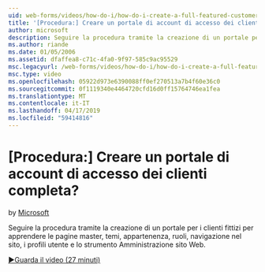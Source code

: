 ```yaml
---
uid: web-forms/videos/how-do-i/how-do-i-create-a-full-featured-customer-login-portal
title: '[Procedura:] Creare un portale di account di accesso dei clienti completa? | Microsoft Docs'
author: microsoft
description: Seguire la procedura tramite la creazione di un portale per i clienti fittizi per apprendere le pagine master, temi, appartenenza, ruoli, navigazione nel sito, i profili utente, e...
ms.author: riande
ms.date: 01/05/2006
ms.assetid: dfaffea8-c71c-4fa0-9f97-585c9ac95529
msc.legacyurl: /web-forms/videos/how-do-i/how-do-i-create-a-full-featured-customer-login-portal
msc.type: video
ms.openlocfilehash: 05922d973e6390088ff0ef270513a7b4f60e36c0
ms.sourcegitcommit: 0f1119340e4464720cfd16d0ff15764746ea1fea
ms.translationtype: MT
ms.contentlocale: it-IT
ms.lasthandoff: 04/17/2019
ms.locfileid: "59414816"
---
```

# <a name="how-do-i-create-a-full-featured-customer-login-portal"></a>[Procedura:] Creare un portale di account di accesso dei clienti completa?

by [Microsoft](https://github.com/microsoft)

Seguire la procedura tramite la creazione di un portale per i clienti fittizi per apprendere le pagine master, temi, appartenenza, ruoli, navigazione nel sito, i profili utente e lo strumento Amministrazione sito Web.

[&#9654;Guarda il video (27 minuti)](https://channel9.msdn.com/Blogs/ASP-NET-Site-Videos/how-do-i-create-a-full-featured-customer-login-portal)
